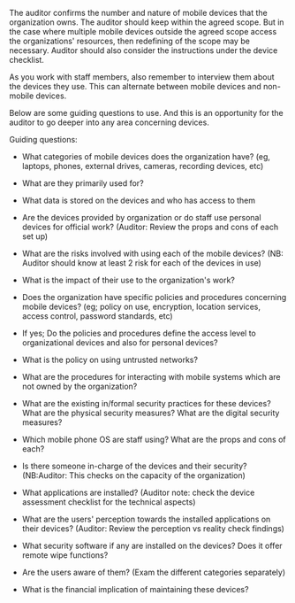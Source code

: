
The auditor confirms the number and nature of mobile devices that the organization owns. The auditor should keep within the agreed scope. But in the case where multiple mobile devices outside the agreed scope access the organizations' resources, then redefining of the scope may be necessary. Auditor should also consider the instructions under the device checklist.

As you work with staff members, also remember to interview them about the devices they use. This can alternate between mobile devices and non-mobile devices.

Below are some guiding questions to use. And this is an opportunity for the auditor to go deeper into any area concerning devices.

Guiding questions:

* What categories of mobile devices does the organization have? (eg, laptops, phones, external drives, cameras, recording devices, etc)

* What are they primarily used for?

* What data is stored on the devices and who has access to them

* Are the devices provided by organization or do staff use personal devices for official work? (Auditor: Review the props and cons of each set up)

* What are the risks involved with using each of the mobile devices? (NB: Auditor should know at least 2 risk for each of the devices in use)

* What is the impact of their use to the organization's work?

* Does the organization have specific policies and procedures concerning mobile devices? (eg; policy on use, encryption, location services, access control, password standards, etc)

* If yes; Do the policies and procedures define the access level to organizational devices and also for personal devices?

* What is the policy on using untrusted networks?

* What are the procedures for interacting with mobile systems which are  not owned by the organization?

* What are the existing in/formal security practices for these devices? What are the physical security measures? What are the digital security measures?

* Which mobile phone OS are staff using? What are the props and cons of each?

* Is there someone in-charge of the devices and their security? (NB:Auditor: This checks on the capacity of the organization)

* What applications are installed? (Auditor note: check the device assessment checklist for the technical aspects)

* What are the users' perception towards the installed applications on their devices? (Auditor: Review the perception vs reality check findings)
* What security software if any are installed on the devices? Does it offer remote wipe functions?

* Are the users aware of them? (Exam the different categories separately)

* What is the financial implication of maintaining these devices?
